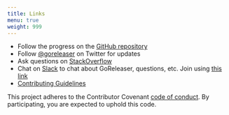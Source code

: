 ```yaml
---
title: Links
menu: true
weight: 999
---
```


- Follow the progress on the [GitHub repository](https://github.com/goreleaser/goreleaser)
- Follow [@goreleaser](https://twitter.com/goreleaser) on Twitter for updates
- Ask questions on [StackOverflow](https://stackoverflow.com/questions/tagged/goreleaser)
- Chat on [Slack](https://gophers.slack.com/messages/goreleaser/) to chat about GoReleaser,
  questions, etc. Join using [this link](https://invite.slack.golangbridge.org/)
- [Contributing Guidelines](https://github.com/goreleaser/goreleaser/blob/master/CONTRIBUTING.md)

This project adheres to the Contributor Covenant
[code of conduct](https://github.com/goreleaser/goreleaser/blob/master/CODE_OF_CONDUCT.md).
By participating, you are expected to uphold this code.
